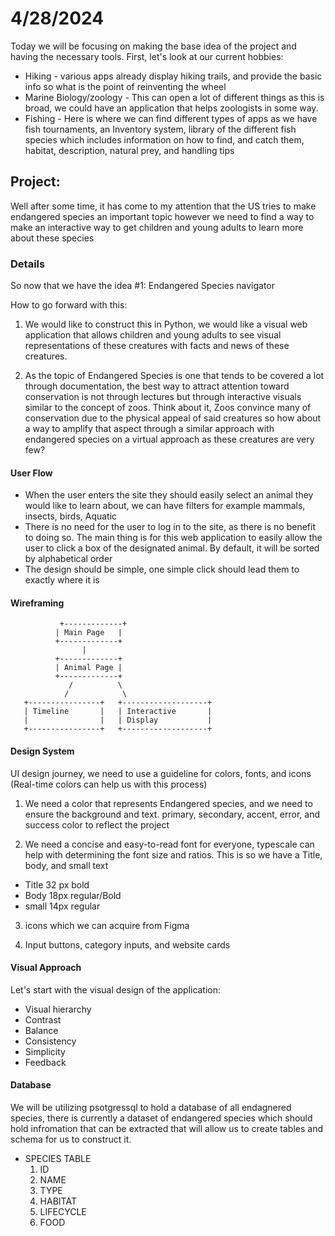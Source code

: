 # 4/28/2024

Today we will be focusing on making the base idea of the project and having the necessary tools. First, let's look at our current hobbies:

* Hiking - various apps already display hiking trails, and provide the basic info so what is the point of reinventing the wheel
* Marine Biology/zoology - This can open a lot of different things as this is broad, we could have an application that helps zoologists in some way. 
* Fishing - Here is where we can find different types of apps as we have fish tournaments, an Inventory system, library of the different fish species which includes information on how to find, and catch them, habitat, description, natural prey, and handling tips


## Project:
Well after some time, it has come to my attention that the US tries to make endangered species an important topic however we need to find a way to make an interactive way to get children and young adults to learn more about these species

### Details 
So now that we have the idea #1: Endangered Species navigator

How to go forward with this:
1. We would like to construct this in Python, we would like a visual web application that allows children and young adults to see visual representations of these creatures with facts and news of these creatures.
 
2. As the topic of Endangered Species is one that tends to be covered a lot through documentation, the best way to attract attention toward conservation is not through lectures but through interactive visuals similar to the concept of zoos. Think about it, Zoos convince many of conservation due to the physical appeal of said creatures so how about a way to amplify that aspect through a similar approach with endangered species on a virtual approach as these creatures are very few?

#### User Flow

* When the user enters the site they should easily select an animal they would like to learn about, we can have filters for example mammals, insects, birds, Aquatic
* There is no need for the user to log in to the site, as there is no benefit to doing so. The main thing is for this web application to easily allow the user to click a box of the designated animal. By default, it will be sorted by alphabetical order
* The design should be simple, one simple click should lead them to exactly where it is

#### Wireframing
```
           +-------------+
          | Main Page   |
          +-------------+
                |
          +-------------+
          | Animal Page |
          +-------------+
             /          \
            /            \
   +----------------+   +-------------------+
   | Timeline       |   | Interactive       |
   |                |   | Display           |
   +----------------+   +-------------------+
```

#### Design System 

UI design journey, we need to use a guideline for colors, fonts, and icons (Real-time colors can help us with this process)

1. We need a color that represents Endangered species, and we need to ensure the background and text. primary, secondary, accent, error, and success color to reflect the project
 
2. We need a concise and easy-to-read font for everyone, typescale can help with determining the font size and ratios. This is so we have a Title, body, and small text
 * Title 32 px bold
 * Body 18px regular/Bold
 * small 14px regular
 
3. icons which we can acquire from Figma
 
4. Input buttons, category inputs, and website cards
 
#### Visual Approach

Let's start with the visual design of the application:
 * Visual hierarchy
 * Contrast
 * Balance
 * Consistency
 * Simplicity
 * Feedback 


#### Database
We will be utilizing psotgressql to hold a database of all endagnered species, there is currently a dataset of endangered species which should hold infromation that can be extracted that will allow us to create tables and schema for us to construct it. 

* SPECIES TABLE
  1. ID
  2. NAME
  3. TYPE
  4. HABITAT
  5. LIFECYCLE
  6. FOOD 






